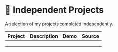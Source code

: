 # 🚀 Independent Projects

A selection of my projects completed independently.

| Project | Description | Demo | Source |
|---------|-------------|------|--------|
|         |             |      |        |
|         |             |      |        |
|         |             |      |        |

